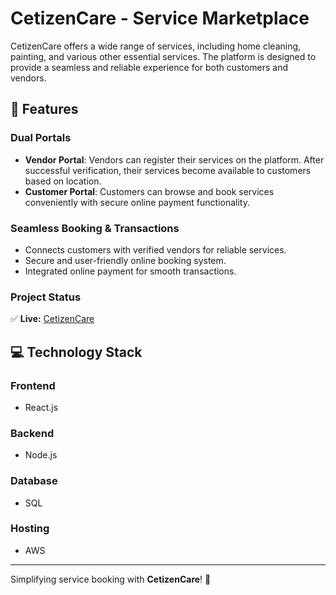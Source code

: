 # CetizenCare - Service Marketplace

CetizenCare offers a wide range of services, including home cleaning, painting, and various other essential services. The platform is designed to provide a seamless and reliable experience for both customers and vendors.

## 🌟 Features

### Dual Portals
- **Vendor Portal**: Vendors can register their services on the platform. After successful verification, their services become available to customers based on location.
- **Customer Portal**: Customers can browse and book services conveniently with secure online payment functionality.

### Seamless Booking & Transactions
- Connects customers with verified vendors for reliable services.
- Secure and user-friendly online booking system.
- Integrated online payment for smooth transactions.

### Project Status
✅ **Live:** [CetizenCare](https://cetizencare.com/)

## 💻 Technology Stack

### Frontend
- React.js

### Backend
- Node.js

### Database
- SQL

### Hosting
- AWS
---
Simplifying service booking with **CetizenCare**! 🚀
